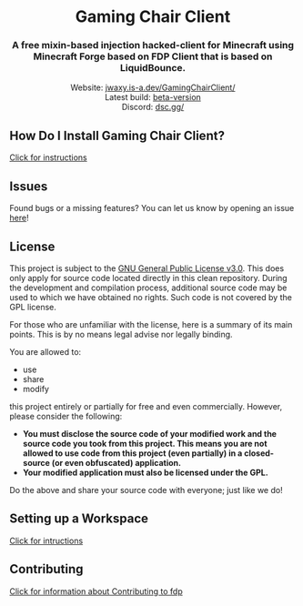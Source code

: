 <div align="center">
<h1>Gaming Chair Client</h1>
<h3>A free mixin-based injection hacked-client for Minecraft using Minecraft Forge based on FDP Client that is based on LiquidBounce.</h3>
Website: <a href="https://jwaxy.is-a.dev/GamingChairClient">jwaxy.is-a.dev/GamingChairClient/</a><br>
Latest build: <a href="https://nightly.link/jwaxy/GamingChairClient/workflows/build/main/GamingChairClient.zip">beta-version</a><br>
Discord: <a href="https://dsc.gg">dsc.gg/</a><br>
</div>

## How Do I Install Gaming Chair Client?
[Click for instructions](docs/INSTALLING.md)

## Issues
Found bugs or a missing features? You can let us know by opening an issue [here](https://github.com/jwaxy/GamingChairClient/issues)!

## License
This project is subject to the [GNU General Public License v3.0](LICENSE). This does only apply for source code located directly in this clean repository. During the development and compilation process, additional source code may be used to which we have obtained no rights. Such code is not covered by the GPL license.

For those who are unfamiliar with the license, here is a summary of its main points. This is by no means legal advise nor legally binding.

You are allowed to:
- use
- share
- modify

this project entirely or partially for free and even commercially. However, please consider the following:

- **You must disclose the source code of your modified work and the source code you took from this project. This means you are not allowed to use code from this project (even partially) in a closed-source (or even obfuscated) application.**
- **Your modified application must also be licensed under the GPL.**

Do the above and share your source code with everyone; just like we do!

## Setting up a Workspace
[Click for intructions](docs/WORKSPACE.md)

## Contributing
[Click for information about Contributing to fdp](docs/NOTECONTRUBTIONS.md)
